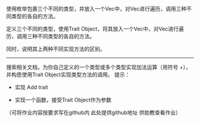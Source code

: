 使用枚举包裹三个不同的类型，并放入一个Vec中，对Vec进行遍历，调用三种不同类型的各自的方法。

定义三个不同的类型，使用Trait Object，将其放入一个Vec中，对Vec进行遍历，调用三种不同类型的各自的方法。

同时，说明其上两种不同实现方法的区别。


---------



搜索相关文档，为你自己定义的一个类型或多个类型实现加法运算（用符号 +），并构思使用Trait Object实现类型方法的调用。
提示：
  
  - 实现 Add trait
  
  - 实现一个函数，接受Trait Object作为参数

（可将作业内容按要求写在github内 此处提供github地址 供助教查看作业）
